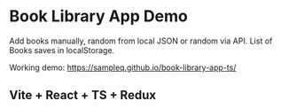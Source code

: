 # Book Library App Demo

Add books manually, random from local JSON or random via API. List of Books saves in localStorage.

Working demo: https://sampleq.github.io/book-library-app-ts/

## Vite + React + TS + Redux
